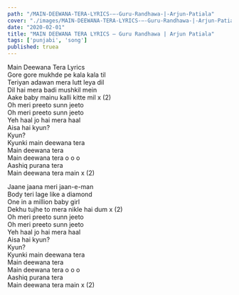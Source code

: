 ```yaml
---
path: "/MAIN-DEEWANA-TERA-LYRICS-–-Guru-Randhawa-|-Arjun-Patiala"
cover: "./images/MAIN-DEEWANA-TERA-LYRICS-–-Guru-Randhawa-|-Arjun-Patiala.jpg"
date: "2020-02-01"
title: "MAIN DEEWANA TERA LYRICS – Guru Randhawa | Arjun Patiala"
tags: ['punjabi', 'song']
published: truea
---
```

  
Main Deewana Tera Lyrics  
Gore gore mukhde pe kala kala til  
Teriyan adawan mera lutt leya dil  
Dil hai mera badi mushkil mein  
Aake baby mainu kalli kitte mil x (2)  
Oh meri preeto sunn jeeto  
Oh meri preeto sunn jeeto  
Yeh haal jo hai mera haal  
Aisa hai kyun?  
Kyun?  
Kyunki main deewana tera  
Main deewana tera  
Main deewana tera o o o  
Aashiq purana tera  
Main deewana tera main x (2)  
  
  
  
  
  
  
Jaane jaana meri jaan-e-man  
Body teri lage like a diamond  
One in a million baby girl  
Dekhu tujhe to mera nikle hai dum x (2)  
Oh meri preeto sunn jeeto  
Oh meri preeto sunn jeeto  
Yeh haal jo hai mera haal  
Aisa hai kyun?  
Kyun?  
Kyunki main deewana tera  
Main deewana tera  
Main deewana tera o o o  
Aashiq purana tera  
Main deewana tera main x (2)  
